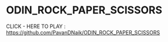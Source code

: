 # ODIN_ROCK_PAPER_SCISSORS
CLICK - HERE TO PLAY : https://github.com/PavanDNaik/ODIN_ROCK_PAPER_SCISSORS